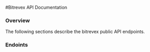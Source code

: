 #Bitrevex API Documentation

### Overview
The following sections describe the bitrevex public API endpoints.

### Endoints

